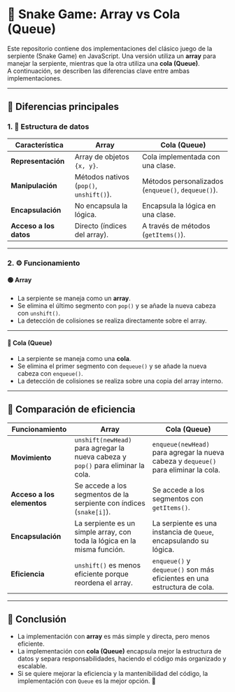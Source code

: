 # 🐍 Snake Game: Array vs Cola (Queue)

Este repositorio contiene dos implementaciones del clásico juego de la serpiente (Snake Game) en JavaScript.
Una versión utiliza un **array** para manejar la serpiente, mientras que la otra utiliza una **cola (Queue)**.  
A continuación, se describen las diferencias clave entre ambas implementaciones.

---

## 🎯 Diferencias principales

### 1. 📌 Estructura de datos

| Característica   | Array                        | Cola (Queue)                      |
|-----------------|-----------------------------|-----------------------------------|
| **Representación** | Array de objetos `{x, y}`.  | Cola implementada con una clase. |
| **Manipulación** | Métodos nativos (`pop()`, `unshift()`). | Métodos personalizados (`enqueue()`, `dequeue()`). |
| **Encapsulación** | No encapsula la lógica. | Encapsula la lógica en una clase. |
| **Acceso a los datos** | Directo (índices del array). | A través de métodos (`getItems()`). |

---

### 2. ⚙️ Funcionamiento

#### 🟢 **Array**
- La serpiente se maneja como un **array**.
- Se elimina el último segmento con `pop()` y se añade la nueva cabeza con `unshift()`.
- La detección de colisiones se realiza directamente sobre el array.

---

#### 🔵 **Cola (Queue)**
- La serpiente se maneja como una **cola**.
- Se elimina el primer segmento con `dequeue()` y se añade la nueva cabeza con `enqueue()`.
- La detección de colisiones se realiza sobre una copia del array interno.

---

## 📌 Comparación de eficiencia

| Funcionamiento     | Array | Cola (Queue) |
|--------------------|-----------------------------|---------------------------------|
| **Movimiento** | `unshift(newHead)` para agregar la nueva cabeza y `pop()` para eliminar la cola. | `enqueue(newHead)` para agregar la nueva cabeza y `dequeue()` para eliminar la cola. |
| **Acceso a los elementos** | Se accede a los segmentos de la serpiente con índices (`snake[i]`). | Se accede a los segmentos con `getItems()`. |
| **Encapsulación** | La serpiente es un simple array, con toda la lógica en la misma función. | La serpiente es una instancia de `Queue`, encapsulando su lógica. |
| **Eficiencia** | `unshift()` es menos eficiente porque reordena el array. | `enqueue()` y `dequeue()` son más eficientes en una estructura de cola. |

---

## 🎯 **Conclusión**
- La implementación con **array** es más simple y directa, pero menos eficiente.
- La implementación con **cola (Queue)** encapsula mejor la estructura de datos y separa responsabilidades, haciendo el código más organizado y escalable.
- Si se quiere mejorar la eficiencia y la mantenibilidad del código, la implementación con `Queue` es la mejor opción. 🚀


